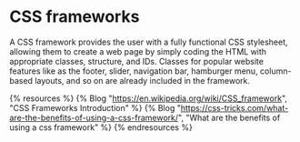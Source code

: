 # CSS frameworks

A CSS framework provides the user with a fully functional CSS stylesheet, allowing them to create a web page by simply coding the HTML with appropriate classes, structure, and IDs. Classes for popular website features like as the footer, slider, navigation bar, hamburger menu, column-based layouts, and so on are already included in the framework.

{% resources %}
  {% Blog "https://en.wikipedia.org/wiki/CSS_framework", "CSS Frameworks Introduction" %}
  {% Blog "https://css-tricks.com/what-are-the-benefits-of-using-a-css-framework/", "What are the benefits of using a css framework" %}
{% endresources %}
